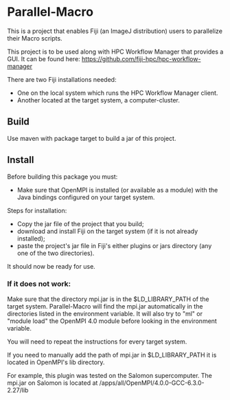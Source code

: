 # Parallel-Macro
This is a project that enables Fiji (an ImageJ distribution) users to parallelize their Macro scripts.

This project is to be used along with HPC Workflow Manager that provides a GUI.
It can be found here: https://github.com/fiji-hpc/hpc-workflow-manager 

There are two Fiji installations needed:
* One on the local system which runs the HPC Workflow Manager client.
* Another located at the target system, a computer-cluster.

## Build 
Use maven with package target to build a jar of this project.

## Install
Before building this package you must:
* Make sure that OpenMPI is installed (or available as a module) with the Java bindings configured on your target system.

Steps for installation:
* Copy the jar file of the project that you build;
* download and install Fiji on the target system (if it is not already installed);
* paste the project's jar file in Fiji's either plugins or jars directory (any one of the two directories).

It should now be ready for use. 
### If it does not work:
Make sure that the directory mpi.jar is in the $LD\_LIBRARY\_PATH of the target system.
Parallel-Macro will find the mpi.jar automatically in the directories listed in the environment variable.
It will also try to "ml" or "module load" the OpenMPI 4.0 module before looking in the environment variable.

You will need to repeat the instructions for every target system.

If you need to manually add the path of mpi.jar in $LD\_LIBRARY\_PATH it is located in OpenMPI's lib directory.

For example, this plugin was tested on the Salomon supercomputer.
The mpi.jar on Salomon is located at /apps/all/OpenMPI/4.0.0-GCC-6.3.0-2.27/lib